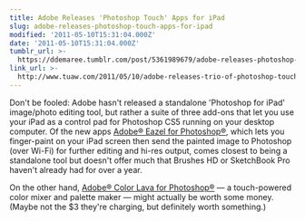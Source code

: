 ```yaml
---
title: Adobe Releases 'Photoshop Touch' Apps for iPad
slug: adobe-releases-photoshop-touch-apps-for-ipad
modified: '2011-05-10T15:31:04.000Z'
date: '2011-05-10T15:31:04.000Z'
tumblr_url: >-
  https://ddemaree.tumblr.com/post/5361989679/adobe-releases-photoshop-touch-apps-for-ipad
link_url: >-
  http://www.tuaw.com/2011/05/10/adobe-releases-trio-of-photoshop-touch-applications-for-the-ipad/
---
```

Don't be fooled: Adobe hasn't released a standalone 'Photoshop for iPad' image/photo editing tool, but rather a suite of three add-ons that let you use your iPad as a control pad for Photoshop CS5 running on your desktop computer. Of the new apps [Adobe® Eazel for Photoshop®](http://itunes.apple.com/us/app/adobe-eazel-for-photoshop/id421302663?mt=8#), which lets you finger-paint on your iPad screen then send the painted image to Photoshop (over Wi-Fi) for further editing and hi-res output, comes closest to being a standalone tool but doesn't offer much that Brushes HD or SketchBook Pro haven't already had for over a year.

On the other hand, [Adobe® Color Lava for Photoshop®](http://itunes.apple.com/us/app/adobe-color-lava-for-photoshop/id417634383?mt=8#) — a touch-powered color mixer and palette maker — might actually be worth some money. (Maybe not the $3 they're charging, but definitely worth something.)
